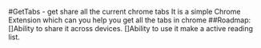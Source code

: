 #GetTabs - get share all the current chrome tabs
It is a simple Chrome Extension which can you help you get all the tabs in chrome
##Roadmap:
[]Ability to share it across devices.
[]Ability to use it make a active reading list.
